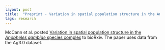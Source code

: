 ```yaml
---
layout: post
title:  "Preprint - Variation in spatial population structure in the Anopheles gambiae species complex (McCann et al. 2024)"
tags: research
---
```


McCann et al. posted [Variation in spatial population structure in the
*Anopheles gambiae* species
complex](https://doi.org/10.1101/2024.05.26.595955) to bioRxiv. The
paper uses data from the Ag3.0 dataset.



